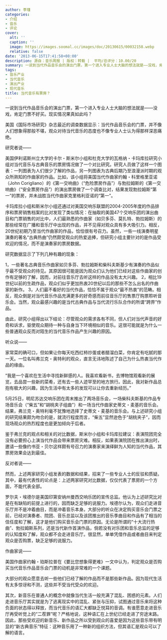 ```yaml
---
author: 李瑾
categories:
- 介绍
- 音乐
- 评论
cover:
  alt: ''
  caption: ''
  image: https://images.soomal.cc/images/doc/20130615/00032158.webp
  relative: false
date: '2013-06-15T17:41:58+08:00'
description: 源自：音乐周报 | 版权：转载 |  平均/总评分：10.00/20
summary: 一说到当代作品音乐会的演出门票，第一个进入专业人士大脑的想法就是――没戏，肯定门票不好买。现实情况果真如此吗？美国《国际市场研究》杂志最近的调查数据显示：当代作品音乐会的门票，并不像人们想象得那般不堪，观众对待当代音乐的态度也不像专业人士认为得那样深恶痛绝。
tags:
- 音乐产业
- 当代音乐
- 演出产业
- 现代音乐
title: 当代音乐有票房？
---
```


一说到当代作品音乐会的演出门票，第一个进入专业人士大脑的想法就是――没戏，肯定门票不好买。现实情况果真如此吗？

美国《国际市场研究》杂志最近的调查数据显示：当代作品音乐会的门票，并不像人们想象得那般不堪，观众对待当代音乐的态度也不像专业人士认为得那样深恶痛绝。

研究者说――

美国伊利诺斯州立大学的卡尔・斯米尔小组和杜克大学的瓦格纳・卡玛库拉研究小组对当代音乐与古典音乐的票房情况做了一个对比研究。研究人员做了这样一个图表：一列图表为人们很少了解的作品，另一列图表为古典后期乃至浪漫派时期的观众所熟知的作曲家的作品。比如，该小组将美国当代作曲家约翰・科里格里亚诺（John Corigliano）的《第一交响曲》（“危险票房作品”）与勃拉姆斯的《第一交响曲》（“安全票房作品”）的演出票房做了一个调查比对，结果发现勃拉姆斯“第一”的票房，并未战胜当代作曲家克里格利亚诺的“第一”。

卡玛库拉小组和斯米尔小组还通过对美国交响乐联盟的2004-2005年度的作品排序和票房销售档案的比对发现了类似情况：在抽取的美国47个交响乐团的演出曲目和门票销售的对比中，人们最熟悉的作曲家（如贝多芬、莫扎特、勃拉姆斯）的那些经常在广播和音乐厅中出现的作品，并不见得对观众具有多大吸引力。相反，20世纪初期乃至当代作曲家的作品，恰恰很有号召力。虽然，一些一线演奏明星演奏的著名“古典热曲”仍然颇受观众的热爱追捧，但研究小组主要针对的是作品受欢迎的情况，而不是演奏家的票房数据。

研究数据显示了下列几种有趣的现象：


1，一些著名古典音乐作曲家如贝多芬、勃拉姆斯和柴科夫斯基少有演奏的作品似乎最不受观众的待见。其原因很可能是因为观众们认为他们已经对这些作曲家的创作有足够的了解，因而，对前往音乐厅去听这样的作品没有太大兴趣。
2，相比19世纪以前的生疏作品，观众们似乎更加热衷20世纪以后的那些不怎么出名的作曲家的新作。
3，人们最不看好的当代作品，恰恰不属于观众“最不热衷”的范畴。相反，观众倒是对当代音乐作品充满更多的好奇感而前往音乐厅的售票厅购票聆听音乐会。当然，观众最感兴趣的是当代古典作品与当代流行乐队合作的所谓“跨界”作品。


由此，研究小组得出以下结论：尽管观众的需求各有不同，但人们对当代声音的好奇和诉求，驱使观众期待一种与自身当下环境相似的音乐。这很可能就是为什么一些普通观众反而对陌生的当代音乐作品产生兴趣的原因。

听众说――

家常菜的确可口，但如果让你每天吃西红柿炒蛋或者醋溜白菜，你肯定有吃腻的那一天。一位名叫弗兰克・奥特利的观众，直言无讳地陈述了自己为什么热衷当代作品的缘由。

“我是一个喜欢在生活中寻找新鲜感的人。我喜欢看新书，去博物馆观看新的展览，去品尝一些新的菜肴，还有去一些人迹罕至的地方旅行。因此，我对新作品总抱有极大的兴趣，因为生活中有太多的发现可以让你去重新经历。”

5月25日，明尼苏达交响乐团在周末推出了两场音乐会，一场柴科夫斯基的作品专场音乐会（“柴五”和“胡桃夹子组曲”）和一场当代作曲家史蒂文・麦基的音乐会。结果，弗兰克・奥特利毫不犹豫地选择了史蒂文・麦基的音乐会。与上述研究小组的研究结果颇为吻合的是，就流行程度而言，“柴五”显然逊色于“胡桃夹子”，因而现场观众的热烈程度也是更加倾向于后者。

鉴于弗兰克的观点和相关的对比数据，斯米尔小组和卡玛库拉建议：表演院团完全没有必要担心上演当代作品会带来票房灾难。相反，如果表演院团在推出演出时，邀请一些像约书亚・贝尔这样颇有号召力的演奏家来演绎鲜为人知的当代作品，其票房效果会达到最佳。

反对者说――

然而，上述两家研究小组发表的数据和结果，招来了一些专业人士的反驳和质疑。其中，最有代表性的论点是：上述两家研究对比数据，仅仅代表了票房的一个方面，不能代表全部。

罗尔夫・埃德尔是美国印第安纳州曼西交响乐团的宣传总监。他认为上述研究比对是在有缺陷的前提上进行的，因而缺乏足够的说服力。埃德尔认为，观众们走进音乐厅并不是冲着曲目，而是冲着音乐本身。大部分的听众在决定购买音乐会门票之前，已经对演奏者、院团、音乐总监以及该团推出的音乐季曲目和作品有了相当的信任度和了解，这才是他们购买音乐会门票的原因。无论是所谓的“十大流行热曲”、勃拉姆斯系列，还是当代新作首演作品，倘若没有对乐团和音乐总监的足够的认知度和了解，观众都不会走进音乐厅。很显然，单单凭借作品或者曲目来判定观众是否购票，缺乏足够的说服力。

作曲家说――

美国作曲家约翰・珀斯拉普在《要比您想象得更难》一文中认为，判定观众是否购买当代音乐作品音乐会门票的动机是非常难的一个课题。

大部分的观众愿意去听一些他们已经了解的作品而不是那些新作品。因为现代生活有太多惊讶和不测，这些并不受当代受众的欢迎。

其次，新音乐在普通人的概念中就像当代生活一般充满了混乱、困惑的元素。人们走进音乐厅其实就是为了逃离现实中的混乱、紧张与压抑，试图通过音乐来将这种负面的状态得以释放，而当代音乐的语汇大都缺乏悦耳的音调。有谁愿意走进音乐厅再受听觉上的“二茬罪”呢？严格地说，这种语汇在上世纪已经走进了穷途末路。因此，那些受欢迎的新音乐、新作品之所以受到观众的喜爱是因为这些音乐带有明显的“新古典音乐”特征：这种音乐用了一种新的组织方法，但其语汇是观众可以了解的语言。